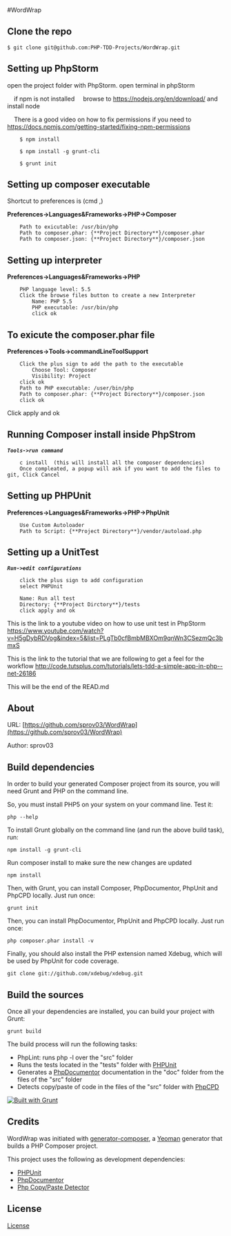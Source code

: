 #WordWrap

## Clone the repo
```
$ git clone git@github.com:PHP-TDD-Projects/WordWrap.git
```

## Setting up PhpStorm

open the project folder with PhpStorm.
open terminal in phpStorm

&nbsp;&nbsp;&nbsp;   if npm is not installed 
&nbsp;&nbsp;&nbsp;   browse to https://nodejs.org/en/download/ and install node
    
&nbsp;&nbsp;&nbsp;   There is a good video on how to fix permissions if you need to 
&nbsp;&nbsp;&nbsp;   https://docs.npmjs.com/getting-started/fixing-npm-permissions 

```
    $ npm install

    $ npm install -g grunt-cli

    $ grunt init
```

## Setting up composer executable
Shortcut to preferences is (cmd ,)

**Preferences->Languages&Frameworks->PHP->Composer**
```
    Path to exicutable: /usr/bin/php
    Path to composer.phar: {**Project Directory**}/composer.phar
    Path to composer.json: {**Project Directory**}/composer.json
```

## Setting up interpreter

**Preferences->Languages&Frameworks->PHP**
```
    PHP language level: 5.5
    Click the browse files button to create a new Interpreter
        Name: PHP 5.5
        PHP executable: /usr/bin/php
        click ok
```
 
## To exicute the composer.phar file

**Preferences->Tools->commandLineToolSupport**
```
    Click the plus sign to add the path to the executable
        Choose Tool: Composer
        Visibility: Project
    click ok
    Path to PHP executable: /user/bin/php
    Path to composer.phar: {**Project Directory**}/composer.json
    click ok
```
Click apply and ok

## Running Composer install inside PhpStrom

**_`Tools->run command`_**
```
    c install  (this will install all the composer dependencies)
    Once compleated, a popup will ask if you want to add the files to git, Click Cancel
``` 

## Setting up PHPUnit

**Preferences->Languages&Frameworks->PHP->PhpUnit**
```
    Use Custom Autoloader
    Path to Script: {**Project Directory**}/vendor/autoload.php
```

## Setting up a UnitTest

**_`Run->edit configurations`_**
```
    click the plus sign to add configuration
    select PHPUnit

    Name: Run all test
    Directory: {**Project Dirctory**}/tests
    click apply and ok
```

This is the link to a youtube video on how to use unit test in PhpStorm
https://www.youtube.com/watch?v=H5gDybRDVog&index=5&list=PLgTb0cfBmbMBXOm9qnWn3CSezmQc3bmxS

This is the link to the tutorial that we are following to get a feel for the workflow
http://code.tutsplus.com/tutorials/lets-tdd-a-simple-app-in-php--net-26186


This will be the end of  the READ.md












About
--------------

URL: [https://github.com/sprov03/WordWrap](https://github.com/sprov03/WordWrap)

Author: sprov03



Build dependencies
--------------

In order to build your generated Composer project from its source, you will need Grunt and PHP on the command line.

So, you must install PHP5 on your system on your command line. Test it:

```
php --help
```


To install Grunt globally on the command line (and run the above build task), run:

```
npm install -g grunt-cli
```

Run composer install to make sure the new changes are updated

```
npm install
```


Then, with Grunt, you can install Composer, PhpDocumentor, PhpUnit and PhpCPD locally. Just run once:

```
grunt init
```

Then, you can install PhpDocumentor, PhpUnit and PhpCPD locally. Just run once:

```
php composer.phar install -v
```

Finally, you should also install the PHP extension named Xdebug, which will be used by PhpUnit for code coverage.

```
git clone git://github.com/xdebug/xdebug.git
```


Build the sources
--------------

Once all your dependencies are installed, you can build your project with Grunt:

```
grunt build
```

The build process will run the following tasks:

* PhpLint: runs php -l over the "src" folder
* Runs the tests located in the "tests" folder with [PHPUnit](http://phpunit.de/)
* Generates a [PhpDocumentor](http://phpdoc.org) documentation in the "doc" folder from the files of the "src" folder
* Detects copy/paste of code in the files of the "src" folder with [PhpCPD](https://github.com/sebastianbergmann/phpcpd)

[![Built with Grunt](https://cdn.gruntjs.com/builtwith.png)](http://gruntjs.com/)






Credits
--------------

WordWrap was initiated with [generator-composer](https://github.com/T1st3/generator-composer), a [Yeoman](http://yeoman.io) generator that builds a PHP Composer project.

This project uses the following as development dependencies:

* [PHPUnit](http://phpunit.de/)
* [PhpDocumentor](http://phpdoc.org)
* [Php Copy/Paste Detector](https://github.com/sebastianbergmann/phpcpd)


License
--------------

[License](https://github.com/sprov03/WordWrap/blob/master/LICENSE)
